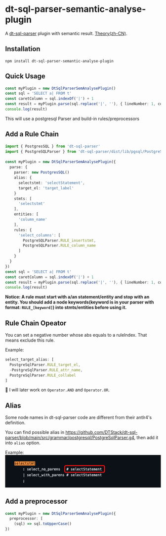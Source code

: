 # dt-sql-parser-semantic-analyse-plugin

A [dt-sql-parser](https://github.com/DTStack/dt-sql-parser) plugin with semantic result. [Theory(zh-CN)](https://github.com/Kijin-Seija/dt-sql-parser-analyse-demo).

## Installation

```
npm install dt-sql-parser-semantic-analyse-plugin
```

## Quick Usage

```typescript
const myPlugin = new DtSqlParserSemAnalysePlugin()
const sql = 'SELECT a| FROM t'
const caretColumn = sql.indexOf('|') + 1
const result = myPlugin.parse(sql.replace('|', ''), { lineNumber: 1, columnNumber: caretColumn })
console.log(result)
```

This will use a postgresql Parser and build-in rules/preprocessors

## Add a Rule Chain

```typescript
import { PostgresSQL } from 'dt-sql-parser'
import { PostgreSQLParser } from 'dt-sql-parser/dist/lib/pgsql/PostgreSQLParser'

const myPlugin = new DtSqlParserSemAnalysePlugin({
  parse: {
    parser: new PostgresSQL()
    alias: {
      selectstmt: 'selectStatement',
      target_el: 'target_label'
    }
    stmts: [
      'selectstmt'
    ],
    entities: [
      'column_name'
    ],
    rules: {
      'select_columns': [
        PostgreSQLParser.RULE_insertstmt,
        PostgreSQLParser.RULE_column_name
      ]      
    }
  }
})
const sql = 'SELECT a| FROM t'
const caretColumn = sql.indexOf('|') + 1
const result = myPlugin.parse(sql.replace('|', ''), { lineNumber: 1, columnNumber: caretColumn })
console.log(result)
```

**Notice: A rule must start with a/an statement/entity and stop with an entity. You should add a node keywords(keyword is in your parser with format: `RULE_[keyword]`) into stmts/entities before using it.**

## Rule Chain Opeator

You can set a negative number whose abs equals to a ruleIndex. That means exclude this rule.

Example:

```typescript
select_target_alias: [
  PostgreSqlParser.RULE_target_el,
  -PostgreSqlParser.RULE_attr_name,
  PostgreSqlParser.RULE_collabel
]
```

🚧 I will later work on `Operator.AND` and `Operator.OR`.

## Alias

Some node names in dt-sql-parser code are different from their antlr4's definition.

You can find possible alias in https://github.com/DTStack/dt-sql-parser/blob/main/src/grammar/postgresql/PostgreSqlParser.g4, then add it into `alias` option.

Example:
![alt text](./assets/alias-example.png)


## Add a preprocessor

```typescript
const myPlugin = new DtSqlParserSemAnalysePlugin({
  preprocessor: [
    (sql) => sql.toUpperCase()
})
```


